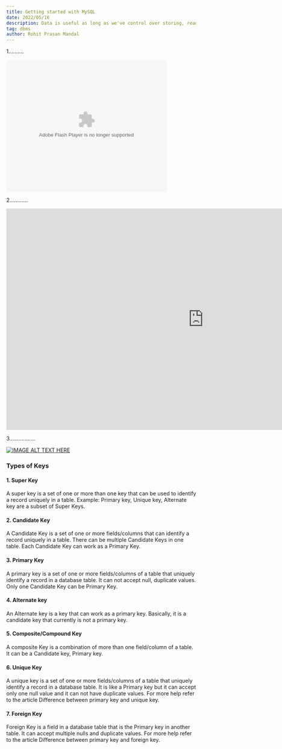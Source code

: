 ```yaml
---
title: Getting started with MySQL
date: 2022/05/16
description: Data is useful as long as we've control over storing, reading, updating and deleting it as per our needs. MySQL is a Database Management System which allows us to use the CRUD(create, read, update, and delete) method.
tag: dbms
author: Rohit Prasan Mandal
---
```


1..........

<object width="425" height="350">
  <param name="movie" value="http://www.youtube.com/user/wwwLoveWatercom?v=BTRN1YETpyg" />
  <param name="wmode" value="transparent" />
  <embed src="http://www.youtube.com/user/wwwLoveWatercom?v=BTRN1YETpyg"
         type="application/x-shockwave-flash"
         wmode="transparent" width="425" height="350" />
</object>

2............

<iframe width="1045" height="588" src="https://www.youtube.com/embed/yfWu2clv9UY" title="YouTube video player" frameborder="0" allow="accelerometer; autoplay; clipboard-write; encrypted-media; gyroscope; picture-in-picture" allowfullscreen></iframe>

3.................

[![IMAGE ALT TEXT HERE](https://img.youtube.com/vi/YOUTUBE_VIDEO_ID_HERE/0.jpg)](https://www.youtube.com/watch?v=Rub-JsjMhWY)



### Types of Keys

#### 1. Super Key
A super key is a set of one or more than one key that can be used to identify a record uniquely in a table. Example: Primary key, Unique key, Alternate key are a subset of Super Keys.

#### 2. Candidate Key
A Candidate Key is a set of one or more fields/columns that can identify a record uniquely in a table. There can be multiple Candidate Keys in one table. Each Candidate Key can work as a Primary Key.

#### 3. Primary Key
A primary key is a set of one or more fields/columns of a table that uniquely identify a record in a database table. It can not accept null, duplicate values. Only one Candidate Key can be Primary Key.

#### 4. Alternate key
An Alternate key is a key that can work as a primary key. Basically, it is a candidate key that currently is not a primary key.

#### 5. Composite/Compound Key
A composite Key is a combination of more than one field/column of a table. It can be a Candidate key, Primary key.

#### 6. Unique Key
A unique key is a set of one or more fields/columns of a table that uniquely identify a record in a database table. It is like a Primary key but it can accept only one null value and it can not have duplicate values. For more help refer to the article Difference between primary key and unique key.

#### 7. Foreign Key
Foreign Key is a field in a database table that is the Primary key in another table. It can accept multiple nulls and duplicate values. For more help refer to the article Difference between primary key and foreign key.

